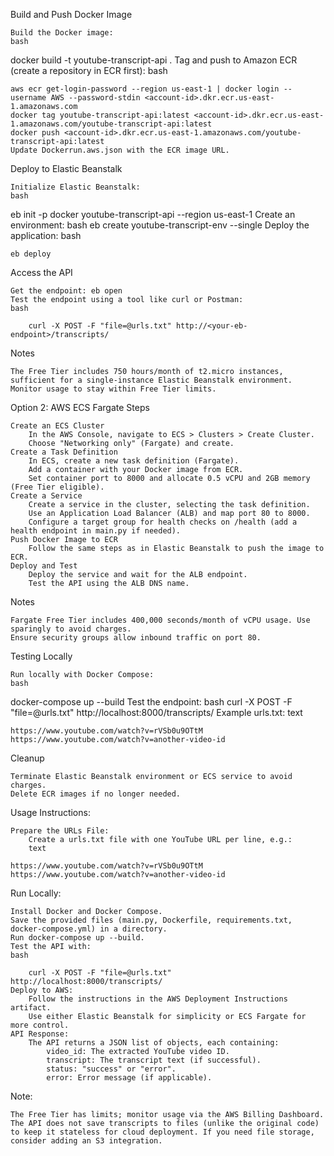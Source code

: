 Build and Push Docker Image

    Build the Docker image:
    bash

docker build -t youtube-transcript-api .
Tag and push to Amazon ECR (create a repository in ECR first):
bash

    aws ecr get-login-password --region us-east-1 | docker login --username AWS --password-stdin <account-id>.dkr.ecr.us-east-1.amazonaws.com
    docker tag youtube-transcript-api:latest <account-id>.dkr.ecr.us-east-1.amazonaws.com/youtube-transcript-api:latest
    docker push <account-id>.dkr.ecr.us-east-1.amazonaws.com/youtube-transcript-api:latest
    Update Dockerrun.aws.json with the ECR image URL.

Deploy to Elastic Beanstalk

    Initialize Elastic Beanstalk:
    bash

eb init -p docker youtube-transcript-api --region us-east-1
Create an environment:
bash
eb create youtube-transcript-env --single
Deploy the application:
bash

    eb deploy

Access the API

    Get the endpoint: eb open
    Test the endpoint using a tool like curl or Postman:
    bash

        curl -X POST -F "file=@urls.txt" http://<your-eb-endpoint>/transcripts/

Notes

    The Free Tier includes 750 hours/month of t2.micro instances, sufficient for a single-instance Elastic Beanstalk environment.
    Monitor usage to stay within Free Tier limits.

Option 2: AWS ECS Fargate
Steps

    Create an ECS Cluster
        In the AWS Console, navigate to ECS > Clusters > Create Cluster.
        Choose "Networking only" (Fargate) and create.
    Create a Task Definition
        In ECS, create a new task definition (Fargate).
        Add a container with your Docker image from ECR.
        Set container port to 8000 and allocate 0.5 vCPU and 2GB memory (Free Tier eligible).
    Create a Service
        Create a service in the cluster, selecting the task definition.
        Use an Application Load Balancer (ALB) and map port 80 to 8000.
        Configure a target group for health checks on /health (add a health endpoint in main.py if needed).
    Push Docker Image to ECR
        Follow the same steps as in Elastic Beanstalk to push the image to ECR.
    Deploy and Test
        Deploy the service and wait for the ALB endpoint.
        Test the API using the ALB DNS name.

Notes

    Fargate Free Tier includes 400,000 seconds/month of vCPU usage. Use sparingly to avoid charges.
    Ensure security groups allow inbound traffic on port 80.

Testing Locally

    Run locally with Docker Compose:
    bash

docker-compose up --build
Test the endpoint:
bash
curl -X POST -F "file=@urls.txt" http://localhost:8000/transcripts/
Example urls.txt:
text

    https://www.youtube.com/watch?v=rVSb0u9OTtM
    https://www.youtube.com/watch?v=another-video-id

Cleanup

    Terminate Elastic Beanstalk environment or ECS service to avoid charges.
    Delete ECR images if no longer needed.

Usage Instructions:

    Prepare the URLs File:
        Create a urls.txt file with one YouTube URL per line, e.g.:
        text

    https://www.youtube.com/watch?v=rVSb0u9OTtM
    https://www.youtube.com/watch?v=another-video-id

Run Locally:

    Install Docker and Docker Compose.
    Save the provided files (main.py, Dockerfile, requirements.txt, docker-compose.yml) in a directory.
    Run docker-compose up --build.
    Test the API with:
    bash

        curl -X POST -F "file=@urls.txt" http://localhost:8000/transcripts/
    Deploy to AWS:
        Follow the instructions in the AWS Deployment Instructions artifact.
        Use either Elastic Beanstalk for simplicity or ECS Fargate for more control.
    API Response:
        The API returns a JSON list of objects, each containing:
            video_id: The extracted YouTube video ID.
            transcript: The transcript text (if successful).
            status: "success" or "error".
            error: Error message (if applicable).

Note:

    The Free Tier has limits; monitor usage via the AWS Billing Dashboard.
    The API does not save transcripts to files (unlike the original code) to keep it stateless for cloud deployment. If you need file storage, consider adding an S3 integration.
